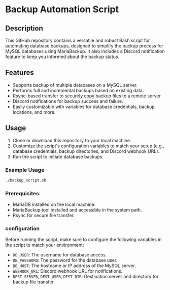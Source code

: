 # Backup Automation Script

## Description
This GitHub repository contains a versatile and robust Bash script for automating database backups, designed to simplify the backup process for MySQL databases using MariaBackup. It also includes a Discord notification feature to keep you informed about the backup status.

## Features
- Supports backup of multiple databases on a MySQL server.
- Performs full and incremental backups based on existing data.
- Rsync-based transfer to securely copy backup files to a remote server.
- Discord notifications for backup success and failure.
- Easily customizable with variables for database credentials, backup locations, and more.

## Usage
1. Clone or download this repository to your local machine.
2. Customize the script's configuration variables to match your setup (e.g., database credentials, backup directories, and Discord webhook URL).
3. Run the script to initiate database backups.

### Example Usage
```bash
./backup_script.sh
```

### Prerequisites:

- MariaDB installed on the local machine.
- MariaBackup tool installed and accessible in the system path.
- Rsync for secure file transfer.

### configuration

Before running the script, make sure to configure the following variables in the script to match your environment:

- `DB_USER`: The username for database access.
- `DB_PASSWORD`: The password for the database user.
- `DB_HOST`: The hostname or IP address of the MySQL server.
- `WEBHOOK_URL`: Discord webhook URL for notifications.
- `DEST_SERVER`, `DEST_USER`, `DEST_DIR`: Destination server and directory for backup file transfer.
